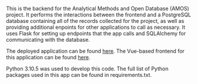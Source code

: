 This is the backend for the Analytical Methods and Open Database (AMOS) project.  It performs the interactions between the frontend and a PostgreSQL database containing all of the records collected for the project, as well as providing additional enpoints for other applications to call as necessary.  It uses Flask for setting up endpoints that the app calls and SQLAlchemy for communicating with the database.

The deployed application can be found [here](https://ccte-cced-amos.epa.gov/).  The Vue-based frontend for this application can be found [here](https://github.com/USEPA/AMOS-UI).

Python 3.10.5 was used to develop this code.  The full list of Python packages used in this app can be found in requirements.txt. 
